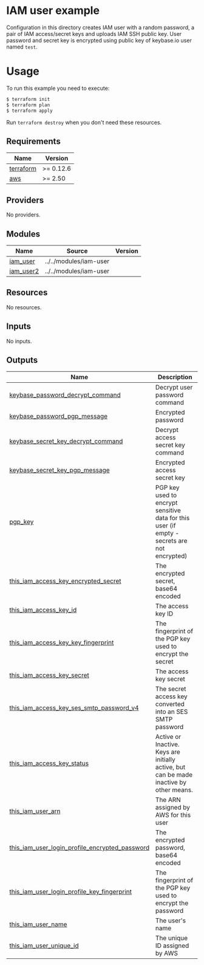 # IAM user example

Configuration in this directory creates IAM user with a random password, a pair of IAM access/secret keys and uploads IAM SSH public key.
User password and secret key is encrypted using public key of keybase.io user named `test`.

# Usage

To run this example you need to execute:

```bash
$ terraform init
$ terraform plan
$ terraform apply
```

Run `terraform destroy` when you don't need these resources.

<!-- BEGINNING OF PRE-COMMIT-TERRAFORM DOCS HOOK -->
## Requirements

| Name | Version |
|------|---------|
| <a name="requirement_terraform"></a> [terraform](#requirement\_terraform) | >= 0.12.6 |
| <a name="requirement_aws"></a> [aws](#requirement\_aws) | >= 2.50 |

## Providers

No providers.

## Modules

| Name | Source | Version |
|------|--------|---------|
| <a name="module_iam_user"></a> [iam\_user](#module\_iam\_user) | ../../modules/iam-user |  |
| <a name="module_iam_user2"></a> [iam\_user2](#module\_iam\_user2) | ../../modules/iam-user |  |

## Resources

No resources.

## Inputs

No inputs.

## Outputs

| Name | Description |
|------|-------------|
| <a name="output_keybase_password_decrypt_command"></a> [keybase\_password\_decrypt\_command](#output\_keybase\_password\_decrypt\_command) | Decrypt user password command |
| <a name="output_keybase_password_pgp_message"></a> [keybase\_password\_pgp\_message](#output\_keybase\_password\_pgp\_message) | Encrypted password |
| <a name="output_keybase_secret_key_decrypt_command"></a> [keybase\_secret\_key\_decrypt\_command](#output\_keybase\_secret\_key\_decrypt\_command) | Decrypt access secret key command |
| <a name="output_keybase_secret_key_pgp_message"></a> [keybase\_secret\_key\_pgp\_message](#output\_keybase\_secret\_key\_pgp\_message) | Encrypted access secret key |
| <a name="output_pgp_key"></a> [pgp\_key](#output\_pgp\_key) | PGP key used to encrypt sensitive data for this user (if empty - secrets are not encrypted) |
| <a name="output_this_iam_access_key_encrypted_secret"></a> [this\_iam\_access\_key\_encrypted\_secret](#output\_this\_iam\_access\_key\_encrypted\_secret) | The encrypted secret, base64 encoded |
| <a name="output_this_iam_access_key_id"></a> [this\_iam\_access\_key\_id](#output\_this\_iam\_access\_key\_id) | The access key ID |
| <a name="output_this_iam_access_key_key_fingerprint"></a> [this\_iam\_access\_key\_key\_fingerprint](#output\_this\_iam\_access\_key\_key\_fingerprint) | The fingerprint of the PGP key used to encrypt the secret |
| <a name="output_this_iam_access_key_secret"></a> [this\_iam\_access\_key\_secret](#output\_this\_iam\_access\_key\_secret) | The access key secret |
| <a name="output_this_iam_access_key_ses_smtp_password_v4"></a> [this\_iam\_access\_key\_ses\_smtp\_password\_v4](#output\_this\_iam\_access\_key\_ses\_smtp\_password\_v4) | The secret access key converted into an SES SMTP password |
| <a name="output_this_iam_access_key_status"></a> [this\_iam\_access\_key\_status](#output\_this\_iam\_access\_key\_status) | Active or Inactive. Keys are initially active, but can be made inactive by other means. |
| <a name="output_this_iam_user_arn"></a> [this\_iam\_user\_arn](#output\_this\_iam\_user\_arn) | The ARN assigned by AWS for this user |
| <a name="output_this_iam_user_login_profile_encrypted_password"></a> [this\_iam\_user\_login\_profile\_encrypted\_password](#output\_this\_iam\_user\_login\_profile\_encrypted\_password) | The encrypted password, base64 encoded |
| <a name="output_this_iam_user_login_profile_key_fingerprint"></a> [this\_iam\_user\_login\_profile\_key\_fingerprint](#output\_this\_iam\_user\_login\_profile\_key\_fingerprint) | The fingerprint of the PGP key used to encrypt the password |
| <a name="output_this_iam_user_name"></a> [this\_iam\_user\_name](#output\_this\_iam\_user\_name) | The user's name |
| <a name="output_this_iam_user_unique_id"></a> [this\_iam\_user\_unique\_id](#output\_this\_iam\_user\_unique\_id) | The unique ID assigned by AWS |
<!-- END OF PRE-COMMIT-TERRAFORM DOCS HOOK -->
